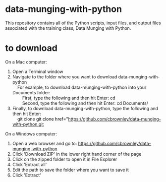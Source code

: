 data-munging-with-python
========================

This repository contains all of the Python scripts, input files, and output files associated with the training class, Data Munging with Python. <br>

to download
========================
On a Mac computer: <br>
1. Open a Terminal window <br>
2. Navigate to the folder where you want to download data-munging-with-python <br>
&nbsp;&nbsp;&nbsp;&nbsp;For example, to download data-munging-with-python into your Documents folder: <br>
&nbsp;&nbsp;&nbsp;&nbsp;&nbsp;&nbsp;&nbsp;&nbsp;First, type the following and then hit Enter: cd <br>
&nbsp;&nbsp;&nbsp;&nbsp;&nbsp;&nbsp;&nbsp;&nbsp;Second, type the following and then hit Enter: cd Documents/ <br>
3. Finally, to download data-munging-with-python, type the following and then hit Enter: <br>
&nbsp;&nbsp;&nbsp;&nbsp;git clone <a href="https://github.com/cbrownley/data-munging-with-python.git" style="text-decoration : none; color : #000000;">git clone href="https://github.com/cbrownley/data-munging-with-python.git</a> <br>

On a Windows computer: <br>
1. Open a web browser and go to: https://github.com/cbrownley/data-munging-with-python <br>
2. Click 'Download ZIP' in the lower right hand corner of the page <br>
3. Click on the zipped folder to open it in File Explorer <br>
4. Click 'Extract all' <br>
5. Edit the path to save the folder where you want to save it <br>
6. Click 'Extract' <br>
